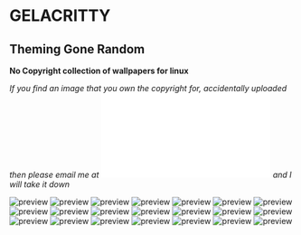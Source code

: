 # GELACRITTY 
## Theming Gone Random

**No Copyright collection of wallpapers for linux**

*If you find an image that you own the copyright for, accidentally uploaded then
please email me at ![](zim@onionmail.org) and I will take it down*

![preview](images/archneon.png)
![preview](images/astronaut-star-war-4k-q7.jpg)
![preview](images/donald-duck-minimal-art-4k-yi.jpg)
![preview](images/elementaryos.png)
![preview](images/fedora.png)
![preview](images/fish-minimal-4k-ua.jpg)
![preview](images/iceberg-minimalist-4k-qp.jpg)
![preview](images/minimalism-mountains-lighthouse-clouds-5k-l1.jpg)
![preview](images/mountains-minimalism-16.jpg)
![preview](images/mountains-retreat-minimal-beautiful-4k-vl.jpg)
![preview](images/mountains.jpg)
![preview](images/peach.png)
![preview](images/pixelcity.png)
![preview](images/rabbit-alone-minimal-forest-4k-d0.jpg)
![preview](images/solid.png)
![preview](images/starman-illustration-vk.jpg)
![preview](images/starman-with-cybertruck-on-mars-45.jpg)
![preview](images/temple-on-mountain-minimal-4k-9z.jpg)
![preview](images/tranquility-minimal-4k-6q.jpg)
![preview](images/void_long_shadow.png)
![preview](images/window.jpg)
